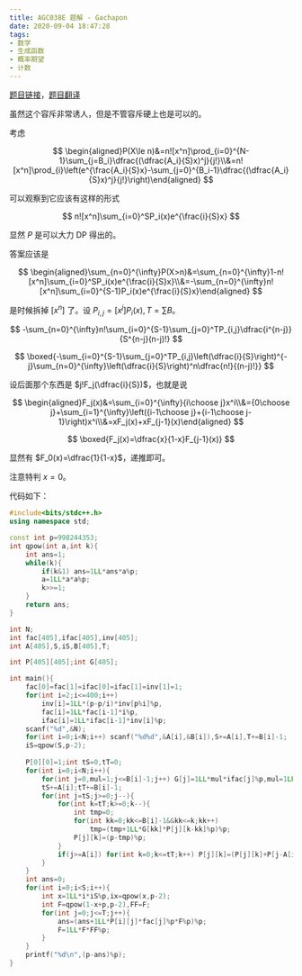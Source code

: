 ```yaml
---
title: AGC038E 题解 - Gachapon
date: 2020-09-04 18:47:28
tags:
- 数学
- 生成函数
- 概率期望
- 计数
---
```


[题目链接](https://atcoder.jp/contests/agc038/tasks/agc038_e)，[题目翻译](https://www.luogu.com.cn/problem/AT5202)

<!--more-->

虽然这个容斥非常诱人，但是不管容斥硬上也是可以的。

考虑

$$
\begin{aligned}P(X\le n)&=n![x^n]\prod_{i=0}^{N-1}\sum_{j=B_i}\dfrac{(\dfrac{A_i}{S}x)^j}{j!}\\&=n![x^n]\prod_{i}\left(e^{\frac{A_i}{S}x}-\sum_{j=0}^{B_i-1}\dfrac{(\dfrac{A_i}{S}x)^j}{j!}\right)\end{aligned}
$$

可以观察到它应该有这样的形式

$$
n![x^n]\sum_{i=0}^SP_i(x)e^{\frac{i}{S}x}
$$

显然 $P$ 是可以大力 DP 得出的。

答案应该是

$$
\begin{aligned}\sum_{n=0}^{\infty}P(X>n)&=\sum_{n=0}^{\infty}1-n![x^n]\sum_{i=0}^SP_i(x)e^{\frac{i}{S}x}\\&=-\sum_{n=0}^{\infty}n![x^n]\sum_{i=0}^{S-1}P_i(x)e^{\frac{i}{S}x}\end{aligned}
$$

是时候拆掉 $[x^n]$ 了。设 $P_{i,j}=[x^j]P_i(x),T=\sum B$。

$$
-\sum_{n=0}^{\infty}n!\sum_{i=0}^{S-1}\sum_{j=0}^TP_{i,j}\dfrac{i^{n-j}}{S^{n-j}(n-j)!}
$$

$$
\boxed{-\sum_{i=0}^{S-1}\sum_{j=0}^TP_{i,j}\left(\dfrac{i}{S}\right)^{-j}\sum_{n=0}^{\infty}\left(\dfrac{i}{S}\right)^n\dfrac{n!}{(n-j)!}}
$$

设后面那个东西是 $j!F_j(\dfrac{i}{S})$，也就是说

$$
\begin{aligned}F_j(x)&=\sum_{i=0}^{\infty}{i\choose j}x^i\\&={0\choose j}+\sum_{i=1}^{\infty}\left({i-1\choose j}+{i-1\choose j-1}\right)x^i\\&=xF_j(x)+xF_{j-1}(x)\end{aligned}
$$

$$
\boxed{F_j(x)=\dfrac{x}{1-x}F_{j-1}(x)}
$$

显然有 $F_0(x)=\dfrac{1}{1-x}$，递推即可。

注意特判 $x=0$。

代码如下：

```cpp
#include<bits/stdc++.h>
using namespace std;

const int p=998244353;
int qpow(int a,int k){
	int ans=1;
	while(k){
		if(k&1) ans=1LL*ans*a%p;
		a=1LL*a*a%p;
		k>>=1;
	}
	return ans;
}

int N;
int fac[405],ifac[405],inv[405];
int A[405],S,iS,B[405],T; 

int P[405][405];int G[405];

int main(){
	fac[0]=fac[1]=ifac[0]=ifac[1]=inv[1]=1;
	for(int i=2;i<=400;i++)
		inv[i]=1LL*(p-p/i)*inv[p%i]%p,
		fac[i]=1LL*fac[i-1]*i%p,
		ifac[i]=1LL*ifac[i-1]*inv[i]%p;
	scanf("%d",&N);
	for(int i=0;i<N;i++) scanf("%d%d",&A[i],&B[i]),S+=A[i],T+=B[i]-1;
	iS=qpow(S,p-2);
	
	P[0][0]=1;int tS=0,tT=0;
	for(int i=0;i<N;i++){
		for(int j=0,mul=1;j<=B[i]-1;j++) G[j]=1LL*mul*ifac[j]%p,mul=1LL*mul*A[i]%p*iS%p;
		tS+=A[i];tT+=B[i]-1;
		for(int j=tS;j>=0;j--){
			for(int k=tT;k>=0;k--){
				int tmp=0;
				for(int kk=0;kk<=B[i]-1&&kk<=k;kk++)
					tmp=(tmp+1LL*G[kk]*P[j][k-kk]%p)%p;
				P[j][k]=(p-tmp)%p;
			}
			if(j>=A[i]) for(int k=0;k<=tT;k++) P[j][k]=(P[j][k]+P[j-A[i]][k])%p;
		}
	}
	int ans=0;
	for(int i=0;i<S;i++){
		int x=1LL*i*iS%p,ix=qpow(x,p-2);
		int F=qpow(1-x+p,p-2),FF=F;
		for(int j=0;j<=T;j++){
			ans=(ans+1LL*P[i][j]*fac[j]%p*F%p)%p;
			F=1LL*F*FF%p;
		}
	}
	printf("%d\n",(p-ans)%p);
}
```
